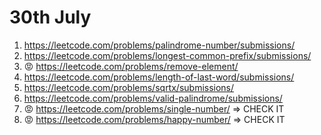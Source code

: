 # 30th July

1. https://leetcode.com/problems/palindrome-number/submissions/
2. https://leetcode.com/problems/longest-common-prefix/submissions/
3. 😡 https://leetcode.com/problems/remove-element/
4. https://leetcode.com/problems/length-of-last-word/submissions/
5. https://leetcode.com/problems/sqrtx/submissions/
6. https://leetcode.com/problems/valid-palindrome/submissions/
7. 😡 https://leetcode.com/problems/single-number/ => CHECK IT
8. 😡 https://leetcode.com/problems/happy-number/ => CHECK IT